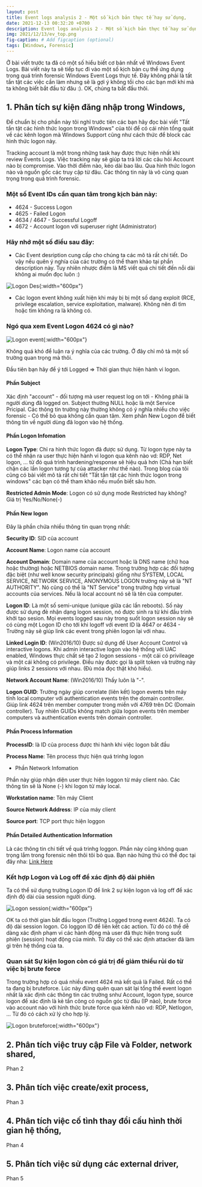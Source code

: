 ```yaml
---
layout: post
title: Event logs analysis 2 - Một số kịch bản thực tế hay sử dụng,
date: 2021-12-13 00:32:20 +0700
description: Event logs analysis 2 - Một số kịch bản thực tế hay sử dụng,
img: 2021/12/13/ev_top.png
fig-caption: # Add figcaption (optional)
tags: [Windows, Forensic]
---
```


Ở bài viết trước ta đã có một số hiểu biết cơ bản nhất về Windows Event Logs. Bài viết này ta sẽ tiếp tục đi vào một số kịch bản cụ thể ứng dụng trong quá trình forensic Windows Event Logs thực tế. Đây không phải là tất tần tật các việc cần làm nhưng sẽ là gợi ý không tồi cho các bạn mới khi mà ta không biết bắt đầu từ đâu :). OK, chúng ta bắt đầu thôi.

## 1. Phân tích sự kiện đăng nhập trong Windows,

Để chuẩn bị cho phần này tôi nghĩ trước tiên các bạn hãy đọc bài viết "Tất tần tật các hình thức logon trong Windows" của tôi để có cái nhìn tổng quát về các kênh logon mà Windows Support cũng như cách thức để block các hình thức logon này.

Tracking account là một trong những task hay được thực hiện nhất khi review Events Logs. Việc tracking này sẽ giúp ta trả lời các câu hỏi Account nào bị compromise. Vào thời điểm nào, kéo dài bao lâu. Qua hình thức logon nào và nguồn gốc các truy cập từ đâu. Các thông tin này là vô cùng quan trọng trong quá trình forensic.

### Một số Event IDs cần quan tâm trong kịch bản này:

* 4624 - Success Logon
* 4625 - Failed Logon
* 4634 / 4647 - Successful Logoff
* 4672 - Account logon với superuser right (Administrator)

### Hãy nhớ một số điều sau đây:

* Các Event desription cung cấp cho chúng ta các mô tả rất chi tiết. Do vậy nếu quên ý nghía của các trường có thể tham khảo tại phần description này. Tuy nhiên nhược điểm là MS viết quá chi tiết đến nỗi dài không ai muốn đọc luôn :)

![Logon Des]( {{site.url}}/assets/img/2021/12/14/logon_des.PNG){:width="600px"}

* Các logon event không xuất hiện khi máy bị bị một số dạng exploit (RCE, privilege escalation, service exploitation, malware).  Không nên đi tìm hoặc tìm không ra là không có.

### Ngó qua xem Event Logon 4624 có gì nào?

![Logon event]( {{site.url}}/assets/img/2021/12/14/event-4624.png){:width="600px"}

Không quá khó để luận ra ý nghĩa của các trường. Ở đây chỉ mô tả một số trường quan trọng mà thôi.

Đầu tiên bạn hãy để ý tới Logged => Thời gian thực hiện hành vi logon.

#### Phần Subject

Xác định "account" - đối tượng mà user request log on tới - Không phải là người dùng đã logged on. Subject thường NULL hoặc là một Service Pricipal. Các thông tin trường này thường không có ý nghĩa nhiều cho việc forensic - Có thể bỏ qua không cần quan tâm. Xem phần New Logon để biết thông tin về người dùng đã logon vào hệ thống. 

#### Phần Logon Infomation

**Logon Type**: Chỉ ra hình thức logon đã được sử dụng. Từ logon type này ta có thể nhận ra user thực hiện hành vi logon qua kênh nào vd: RDP, Net logon, ... từ đó quá trình hardening/response sẽ hiệu quả hơn (Chả hạn biết chặn các lần logon tương tự của attacker như thế nào). Trong blog của tôi cũng có bài viết mô tả rất chi tiết "Tất tần tật các hình thức logon trong windows" các bạn có thể tham khảo nếu muốn biết sâu hơn.

**Restricted Admin Mode**: Logon có sử dụng mode Restricted hay không? Giá trị Yes/No/None(-)

#### Phần New logon

Đây là phần chứa nhiều thông tin quan trọng nhất:

**Security ID**: SID của account

**Account Name**: Logon name của account

**Account Domain**: Domain name của account hoặc là DNS name (chữ hoa hoặc thường) hoặc NETBIOS domain name.  Trong trường hợp các đối tượng đặc biệt (như well know security principals) giống như SYSTEM, LOCAL SERVICE, NETWORK SERVICE, ANONYMOUS LOGON trường này sẽ là "NT AUTHORITY".  Nó cũng có thể là "NT Service" trong trường hợp virtual accounts của services.  Nếu là local account nó sẽ là tên của computer.

**Logon ID**: Là một số semi-unique (unique giữa các lần reboots). Số này được sử dụng đẻ nhận dạng logon session, nó được sinh ra từ khi đầu trình khởi tạo sesion.  Mọi events logged sau này trong suốt logon session này sẽ có cùng một Logon ID cho tới khi logoff với event ID là 4647 or 4634 - Trường này sẽ giúp link các event trong phiên logon lại với nhau.

**Linked Login ID**: (Win2016/10) Được sử dụng để User Account Control và interactive logons.  Khi admin interactive logon vào hệ thống với UAC enabled, Windows thực chất sẽ tạo 2 logon sessions - một cái có privileage và  một cái không có privilege.  Điều này được gọi là split token và trường này giúp links 2 sessions với nhau.  (Đù móa đọc thật khó hiểu).

**Network Account Name**: (Win2016/10) Thấy luôn là "-".  

**Logon GUID**:  Trường ngày giúp correlate (liên kết) logon events trên máy tính local computer với authentication events trên the domain controller.  Giúp link 4624 trên member computer trong miền với 4769 trên DC (Domain controller).  Tuy nhiên  GUIDs không match giữa logon events trên member computers và authentication events trên domain controller.

#### Phần Process Information

**ProcessID**: là ID của process được thi hành khi việc logon bắt đầu

**Process Name**: Tên process thực hiện quá trinhg logon

* Phần Network Infomation

Phần này giúp nhận diện user thực hiện loggon từ máy client nào. Các thông tin sẽ là None (-) khi logon từ máy local.

**Workstation name**: Tên máy Client

**Source Network Address**: IP của máy client

**Source port**: TCP port thực hiện loggon

#### Phần Detailed Authentication Information

Là các thông tin chi tiết về quá trinhg loggon. Phần này cũng không quan trọng lắm trong forensic nên thôi tôi bỏ qua. Bạn nào hứng thú có thể đọc tại đây nha: [Link Here](https://www.ultimatewindowssecurity.com/securitylog/encyclopedia/event.aspx?eventID=4624)

### Kết hợp Logon và Log off để xác định độ dài phiên

Ta có thể sử dụng trường Logon ID để link 2 sự kiện logon và log off để xác định độ dài của session người dùng.

![Logon session]( {{site.url}}/assets/img/2021/12/14/session_logon.PNG){:width="600px"}

OK ta có thời gian bắt đầu logon (Trường Logged trong event 4624). Ta có độ dài session logon. Có loggon ID để liên kết các action. Từ đó có thể dễ dàng xác định phạm vi các hành động mà user đã thực hiện trong suốt phiên (session) hoạt động của mình. Từ đây có thể xác định attacker đã làm gì trên hệ thống của ta.

### Quan sát Sự kiện logon còn có giá trị để giảm thiểu rủi do từ việc bị brute force

Trong trường hợp có quá nhiều event 4624 mà kết quả là Failed. Rất có thể ta đang bị bruteforce. Lúc này đừng quên quan sát lại tổng thể event logon nhất là xác định các thông tin các trường snhư Account, logon type, source logon để xác định là kẻ tấn công có nguồn góc từ đâu (IP nào), brute force vào account nào với hình thức brute force qua kênh nào vd: RDP, Netlogon, ... Từ đó có cách xử lý cho hợp lý.

![Logon bruteforce]( {{site.url}}/assets/img/2021/12/14/brute_force.PNG){:width="600px"}

## 2. Phân tích việc truy cập File và Folder, network shared,

Phan 2

## 3. Phân tích việc create/exit process,

Phan 3

## 4. Phân tích việc cố tình thay đổi cấu hình thời gian hệ thống,

Phan 4

## 5. Phân tích việc sử dụng các external driver,

Phan 5
